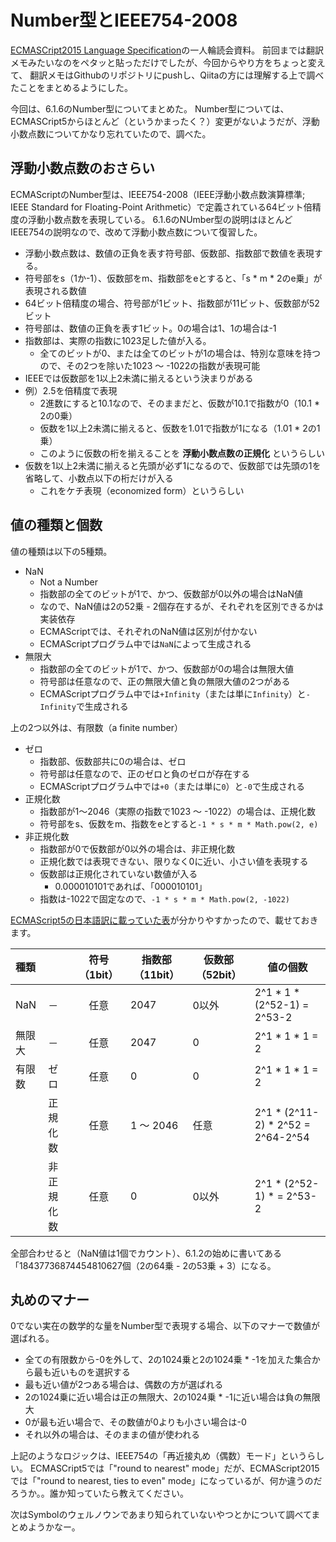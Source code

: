 Number型とIEEE754-2008
======================

[ECMASCript2015 Language Specification](http://www.ecma-international.org/ecma-262/6.0/)の一人輪読会資料。
前回までは翻訳メモみたいなのをペタッと貼っただけでしたが、今回からやり方をちょっと変えて、
翻訳メモはGithubのリポジトリにpushし、Qiitaの方には理解する上で調べたことをまとめるようにした。

今回は、6.1.6のNumber型についてまとめた。
Number型については、ECMASCript5からほとんど（というかまったく？）変更がないようだが、浮動小数点数についてかなり忘れていたので、調べた。

## 浮動小数点数のおさらい

ECMAScriptのNumber型は、IEEE754-2008（IEEE浮動小数点数演算標準; IEEE Standard for Floating-Point Arithmetic）で定義されている64ビット倍精度の浮動小数点数を表現している。
6.1.6のNUmber型の説明はほとんどIEEE754の説明なので、改めて浮動小数点数について復習した。

- 浮動小数点数は、数値の正負を表す符号部、仮数部、指数部で数値を表現する。
- 符号部をs（1か-1）、仮数部をm、指数部をeとすると、「s * m * 2のe乗」が表現される数値
- 64ビット倍精度の場合、符号部が1ビット、指数部が11ビット、仮数部が52ビット
- 符号部は、数値の正負を表す1ビット。0の場合は1、1の場合は-1
- 指数部は、実際の指数に1023足した値が入る。
    - 全てのビットが0、または全てのビットが1の場合は、特別な意味を持つので、その2つを除いた1023 〜 -1022の指数が表現可能
- IEEEでは仮数部を1以上2未満に揃えるという決まりがある
- 例）2.5を倍精度で表現
    - 2進数にすると10.1なので、そのままだと、仮数が10.1で指数が0（10.1 * 2の0乗）
    - 仮数を1以上2未満に揃えると、仮数を1.01で指数が1になる（1.01 * 2の1乗）
    - このように仮数の桁を揃えることを **浮動小数点数の正規化** というらしい
- 仮数を1以上2未満に揃えると先頭が必ず1になるので、仮数部では先頭の1を省略して、小数点以下の桁だけが入る
    - これをケチ表現（economized form）というらしい

## 値の種類と個数

値の種類は以下の5種類。

- NaN
    - Not a Number
    - 指数部の全てのビットが1で、かつ、仮数部が0以外の場合はNaN値
    - なので、NaN値は2の52乗 - 2個存在するが、それぞれを区別できるかは実装依存
    - ECMAScriptでは、それぞれのNaN値は区別が付かない
    - ECMAScriptプログラム中では`NaN`によって生成される
- 無限大
    - 指数部の全てのビットが1で、かつ、仮数部が0の場合は無限大値
    - 符号部は任意なので、正の無限大値と負の無限大値の2つがある
    - ECMAScriptプログラム中では`+Infinity`（または単に`Infinity`）と`-Infinity`で生成される

上の2つ以外は、有限数（a finite number）

- ゼロ
    - 指数部、仮数部共に0の場合は、ゼロ
    - 符号部は任意なので、正のゼロと負のゼロが存在する
    - ECMAScriptプログラム中では`+0`（または単に`0`）と`-0`で生成される
- 正規化数
    - 指数部が1〜2046（実際の指数で1023 〜 -1022）の場合は、正規化数
    - 符号部をs、仮数をm、指数をeとすると`-1 * s * m * Math.pow(2, e)`
- 非正規化数
    - 指数部が0で仮数部が0以外の場合は、非正規化数
    - 正規化数では表現できない、限りなく0に近い、小さい値を表現する
    - 仮数部は正規化されていない数値が入る
        - 0.000010101であれば、「000010101」
    - 指数は-1022で固定なので、`-1 * s * m * Math.pow(2, -1022)`

[ECMAScript5の日本語訳に載っていた表](http://tsofthome.appspot.com/ecmascript/ecma-262.5_08.html)が分かりやすかったので、載せておきます。

| 種類   |            | 符号（1bit） | 指数部（11bit） | 仮数部（52bit） | 値の個数                              |
|:-------|:-----------|:------------:|-----------------|-----------------|---------------------------------------|
| NaN    | －         | 任意         | 2047            | 0以外           | 2^1 * 1        * (2^52-1) = 2^53-2    |
| 無限大 | －         | 任意         | 2047            | 0               | 2^1 * 1        * 1        = 2         |
| 有限数 | ゼロ       | 任意         | 0               | 0               | 2^1 * 1        * 1        = 2         |
|        | 正規化数   | 任意         | 1 〜 2046       | 任意            | 2^1 * (2^11-2) * 2^52     = 2^64-2^54 |
|        | 非正規化数 | 任意         | 0               | 0以外           | 2^1 * (2^52-1) *          = 2^53-2    |

全部合わせると（NaN値は1個でカウント）、6.1.2の始めに書いてある「18437736874454810627個（2の64乗 - 2の53乗 + 3）になる。

## 丸めのマナー

0でない実在の数学的な量をNumber型で表現する場合、以下のマナーで数値が選ばれる。

- 全ての有限数から-0を外して、2の1024乗と2の1024乗 * -1を加えた集合から最も近いものを選択する
- 最も近い値が2つある場合は、偶数の方が選ばれる
- 2の1024乗に近い場合は正の無限大、2の1024乗 * -1に近い場合は負の無限大
- 0が最も近い場合で、その数値が0よりも小さい場合は-0
- それ以外の場合は、そのままの値が使われる

上記のようなロジックは、IEEE754の「再近接丸め（偶数）モード」というらしい。
ECMASCript5では「"round to nearest" mode」だが、ECMAScript2015では「"round to nearest, ties to even" mode」になっているが、何か違うのだろうか。。誰か知っていたら教えてください。

次はSymbolのウェルノウンであまり知られていないやつとかについて調べてまとめようかなー。
